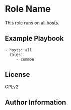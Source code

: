 Role Name
=========

This role runs on all hosts.

Example Playbook
----------------

    - hosts: all
      roles:
         - common

License
-------

GPLv2

Author Information
------------------
